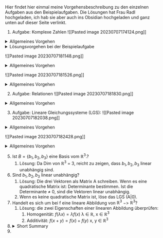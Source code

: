 Hier findet hier einmal meine Vorgehensbeschreibung zu den einzelnen Aufgaben aus den Beispielaufgaben. Die Lösungen hat Frau Radl hochgeladen, ich hab sie aber auch ins Obsidian hochgeladen und ganz unten auf dieser Seite verlinkt.
1. Aufgabe: Komplexe Zahlen
![[Pasted image 20230707174124.png]]
<details> <summary>Allgemeines Vorgehen</summary> <p>1. Normale Koordinatensystem mit zwei Achsen zeichnen. x-Achse ist der Re-Teil und y-Achse der Im-Teil der komplexen Zahl.</p>
<p>2. Die Mengen jeweils verstehen versuchen. Entweder mit konkreten Beispielen, wie: wie muss mein Im-Teil aussehen, wenn er immer größer als 1 sein soll etc. ODER rechnerisch umformen (z.B. den Betrag auflösen etc.)</p>
</details>
<details> <summary>Lösungsvorgehen bei der Beispielaufgabe</summary> <p>(i) Zunächst die Menge hinten umformen, sodass dort die Differenz von zwei komplexen Zahlen steht, das bedeutet steht der Abstand zwischen diesen beiden komplexen Zahlen. Dann steht dort der Abstand von unseren Zahlen zu der Zahl -1+i ist stets kleiner bzw. gleich 1 => Die Menge ist ein Kreis mit Radius 1, um den Mittelpunkt (-1|+1).</p>
<p>(ii) Der Re-Teil muss immer größer bzw. gleich sein als der Im-Teil: Wenn beide gleich wären, wäre dies genau die Winkelhalbierender zwischen x- und y-Achse. Da der Re-Teil aber größer oder gleich sein soll, ist es die gesamte Winkelhalbierende und alles rechts davon.</p>
</details>

![[Pasted image 20230707181148.png]]
<details> <summary>Allgemeines Vorgehen</summary> <p>1. Die Zahl mit dem komplex Konjugiertem der komplexen Zahl aus dem Nenner erweitern. </p>
<p> Danach solange umformen und auseinander ziehen, bis die Form a+bi erreicht ist. </p>
</details>

![[Pasted image 20230707181526.png]]
<details> <summary>Allgemeines Vorgehen</summary> <p>1. r bestimmen: r = |z|  </p>
<p> 2. φ bestimmen: s. Vorlesung für die Formel (auf das Blatt!)</p>
</details>


2. Aufgabe: Relationen
	![[Pasted image 20230707181830.png]]
<details> <summary>Allgemeines Vorgehen</summary>
<p> Sich überlegen, was die Relation macht. Bei der a) dann ein entsprechendes Beispiel sich ausdenken an Zahlen aus der Menge, auf der die Relation gelten soll (hier Natürliche Zahlen), die die Bedingung der Relation (hier a+b ungerade) erfüllen.</p>
<p> Bei den Eigenschaften die Definitionen der Eigenschaften durchgehen und prüfen, ob diese für diese Relation zutreffen. </p>
</details>

3. Aufgabe: Lineare Gleichungssysteme (LGS):
	![[Pasted image 20230707182038.png]]
<details> <summary>Allgemeines Vorgehen</summary>
<p>1. Das LGS als erweiterte Koeffizentenmatrix schreiben: (A|b), wobei b der Lösungsvektor, also hier (2,4) ist. </p>
<p> 2. Das LGS mit Gauß auf Zeilenstufenform bringen (Treppe)</p>
<p> 3. Das LGS mit Rückeinsetzen lösen (die Lösungen nach und nach ausrechnen) </p>
<p> Sonderfälle: Wenn das LGS unterbestimmt ist, also weniger Gleichungen als Unbekannte (hier 4 Unbekannte nur 2 Gleichungen), können die fehlenden Gleichungen als Nullzeilen gedacht werden. Nullzeilen bedeuten immer, dass für jede Nullzeile eine der Variablen frei gewählt werden kann, z.B. z = r, wobei r eine reelle Zahl ist -> immer mit angeben, was für eine Zahl r dann sein darf. Das LGS hat dann immer unendlich viele Lösungen. Zur Struktur der Lösungsmenge, siehe nächste Aufgabe.</p>
</details>

![[Pasted image 20230707182428.png]]

<details> <summary>Allgemeines Vorgehen</summary>
<p>1. Zunächst das LGS wieder als Matrix schreiben (A | b) und in Zeilenstufenform bringen (wenn nötig).</p>
<p> 2. Dann den Rang der Matrix A und den Rang der erweiterten Koeffizentenmatrix (A|b) ablesen. Der Rang ist hierbei die Anzahl Zeilen, in denen nicht alle Einträge 0 sind. Der Rang von (A|b) ist hier immer 3, da im Lösungsvektor nie eine 0 auftreten kann. </p>
<p> 3. Es gelten folgende Kriterien für die Lösbarkeit eines LGS der Struktur Ax = b (also wie hier): <br>
(i) Das LGS hat keine Lösung, wenn Rang (A) != Rang (A|b). <br>
(ii) Das LGS hat genau eine Lösung, wenn Rang (A) = Rang (A|b) und Rang(A) = Rang (A|b) = Anzahl Variablen/Unbekannte (hier 3). <br>
(iii) Das LGS hat unendlich viele Lösungen, wenn Rang (A) = Rang (A|b) und Rang (A) = Rang (A|b) kleiner Anzahl Variablen. </p>
<p>Mit diesem Wissen entsprechend die Möglichkeiten für die Ränge und in diesem Fall α durchgehen. </p>
</details> 




















5. Ist $B = \{b_1, b_2, b_3\}$ eine Basis vom $\mathbb{R}^3.$?
	1.  Lösung: Da Dim von $\mathbb{R}^3$  = 3, reicht zu zeigen, dass $b_1, b_2, b_3$ linear unabhängig sind. 
6. Sind $b_1,b_2,b_3$ linear unabhängig?
	1. Lösung: Die drei Vektoren als Matrix A schreiben. Wenn es eine quadratische Matrix ist: Determinante bestimmen. Ist die Determinante $\neq$ 0, sind die Vektoren linear unabhängig.
	2. Wenn es keine quadratische Matrix ist, löse das LGS (A|0).
7. Handelt es sich um bei f eine lineare Abbildung von $\mathbb{R}^3$ $->$ $\mathbb{R}^3$?
	1. Lösung: die zwei Eigenschaften einer linearen Abbildung überprüfen:
		1. Homogenität: $f(λx) = λf(x)$         λ $\in$ $\mathbb{R}$, x $\in$ $\mathbb{R}^3$
		2. Additivität: $f(x+y) = f(x) + f(y)$    x, y $\in$  $\mathbb{R}^3$
8. <details> <summary>Short Summary</summary> <p>text to hide</p> </details>
9. 